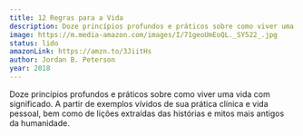 ```yaml
---
title: 12 Regras para a Vida
description: Doze princípios profundos e práticos sobre como viver uma vida com significado. A partir de exemplos vívidos de sua prática clínica e vida pessoal, bem como de lições extraídas das histórias e mitos mais antigos da humanidade.
image: https://m.media-amazon.com/images/I/71geoUmEoQL._SY522_.jpg
status: lido
amazonLink: https://amzn.to/3JiitHs
author: Jordan B. Peterson
year: 2018
---
```


Doze princípios profundos e práticos sobre como viver uma vida com significado. A partir de exemplos vívidos de sua prática clínica e vida pessoal, bem como de lições extraídas das histórias e mitos mais antigos da humanidade.